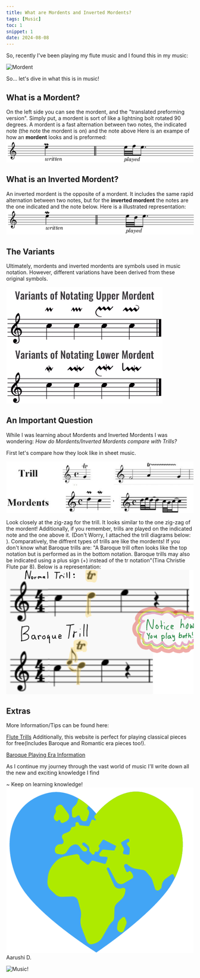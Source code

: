```yaml
---
title: What are Mordents and Inverted Mordents?
tags: [Music]
toc: 1
snippet: 1
date: 2024-08-08
---
```


So, recently I've been playing my flute music and I found this in my music: 

<img src="https://lh3.googleusercontent.com/proxy/Onrq-jqRNE8nZaAe0MFX0Xy_6gckr0P9sfOI8NNbT26pRAZWmFNZW5ruDL8rfBOrQ_t2FGDqTPo-P7h8ispUsnvGdvYsUJlxGG2eHLq7MA" alt="Mordent">

So... let's dive in what this is in music!

## What is a Mordent?

On the left side you can see the mordent, and the "translated preforming version". Simply put, a mordent is sort of like a lightning bolt rotated 90 degrees. A mordent is a fast alternation between two notes, the indicated note (the note the mordent is on) and the note above
Here is an exampe of how an **mordent** looks and is preformed:
<img src="images/music/mordent.png" alt="How Mordents look and are played">

## What is an Inverted Mordent?

An inverted mordent is the opposite of a mordent. It includes the same rapid alternation between two notes, but for the **inverted mordent** the notes are the one indicated and the note below. Here is a illustrated representation:
<img src="images/music/invertedmordent.png" alt="How Inverted Mordents look and are played">


## The Variants

Ultimately, mordents and inverted mordents are symbols used in music notation. However, different variations have been derived from these original symbols.

<img src="images/music/varinvertmord.png" alt="Variations of Mordents!">

## An Important Question
While I was learning about Mordents and Inverted Mordents I was wondering: 
*How do Mordents/Inverted Mordents compare with Trills?*

First let's compare how they look like in sheet music.

<img src= "images/music/trillvsmordents.png" 
alt="Trills Versus Mordents">

Look closely at the zig-zag for the trill. It looks similar to the one zig-zag of the mordent! Additionally, if you remember, trills are played on the indicated note and the one above it. (Don't Worry, I attached the trill diagrams below: ). Comparatively, the diffrent types of trills are like the mordents! If you don't know what Baroque trills are: "A Baroque trill often looks like the top notation but is performed as in the bottom notation. Baroque trills may also be indicated using a plus sign (+) instead of the tr notation"(Tina Christie Flute par 8). Below is a representation:
<img src= "images/music/trillvsbaroque.png" 
alt="Baroque Trill and Normal Trill">



## Extras
More Information/Tips can be found here:

<a href="https://www.flutetunes.com/fingerings/trills.php" target="_blank"> Flute Trills</a>
Additionally, this website is perfect for playing classical pieces for free(Includes Baroque and Romantic era pieces too!).

<a href="https://tinachristieflute.com/music-eras/baroque-era/baroque-ornamentation/#:~:text=A%20Baroque%20trill%20often%20looks,instead%20of%20the%20tr%20notation." target="_blank"> Baroque Playing Era Information</a>

As I continue my journey through the vast world of music I'll write down all the new and exciting knowledge I find



~ Keep on learning knowledge!
<img src="images/Emojis/worldlove.png" alt="Love You Emoji">
Aarushi D.


<img src= "https://as2.ftcdn.net/v2/jpg/04/91/82/53/1000_F_491825372_ot7H9fi4NXiGgQB1cWxjYJohrwID0kTK.jpg" 
alt=" Music!">

